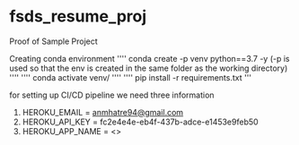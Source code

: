 # fsds_resume_proj
Proof of Sample Project



Creating conda environment
''''
conda create -p venv python==3.7 -y  (-p is used so that the env is created in the same folder as the working directory)
''''
''''
conda activate venv/
''''
''''
pip install -r requirements.txt
'''


for setting up CI/CD pipeline we need three information
1. HEROKU_EMAIL = anmhatre94@gmail.com
2. HEROKU_API_KEY = fc2e4e4e-eb4f-437b-adce-e1453e9feb50
3. HEROKU_APP_NAME = <>